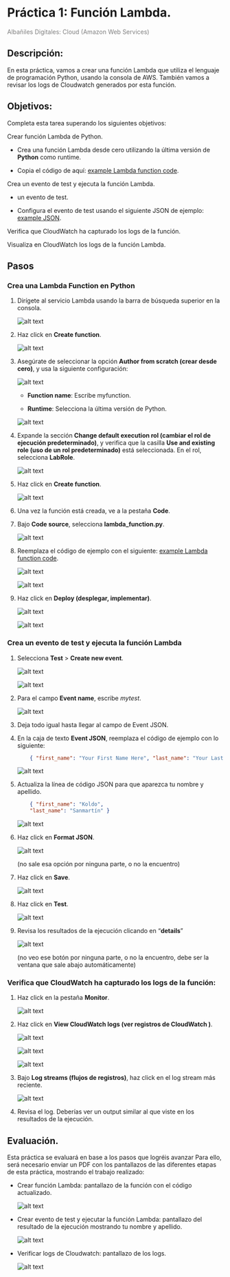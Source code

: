 <!-- 

* Curso: Albañiles digitales.

* Autor: Koldo Sanmartín Bocelo.

* Nombre del proyecto: "Práctica 1".

* Fecha creación: Lunes 17/02/2025.

* Fecha de entrega: Lunes 17/02/2025 16:00 h.

* Descripción: Función lambda.

-->

# Práctica 1: Función Lambda.

<span style="color:gray"> Albañiles Digitales: Cloud (Amazon Web Services) </span>

## Descripción:

En esta práctica, vamos a crear una función Lambda que utiliza el lenguaje de programación Python, usando la consola de AWS. También vamos a revisar los logs de Cloudwatch generados por esta función.

## Objetivos:

Completa esta tarea superando los siguientes objetivos:

Crear función Lambda de Python.

- Crea una función Lambda desde cero utilizando la última versión de **Python** como runtime.

- Copia el código de aquí: [example Lambda function code](https://github.com/linuxacademy/content-aws-certified-cloud-practioner/blob/main/labs/create-a-lambda-function-with-the-aws-management-console/lambda_function.py).

Crea un evento de test y ejecuta la función Lambda.

- un evento de test.

- Configura el evento de test usando el siguiente JSON de ejemplo: [example JSON](https://github.com/linuxacademy/content-aws-certified-cloud-practioner/blob/main/labs/create-a-lambda-function-with-the-aws-management-console/test_event.json).

Verifica que CloudWatch ha capturado los logs de la función.

Visualiza en CloudWatch los logs de la función Lambda.

## Pasos

### Crea una Lambda Function en Python

1. Dirígete al servicio Lambda usando la barra de búsqueda superior en la consola.

    ![alt text](./capturas-pantalla/captura_01.png)

2. Haz click en **Create function**.

    ![alt text](./capturas-pantalla/captura_02.png)

3. Asegúrate de seleccionar la opción **Author from scratch (crear desde cero)**, y usa la siguiente configuración:

    ![alt text](./capturas-pantalla/captura_03.png)

    - **Function name**: Escribe myfunction.

    - **Runtime**: Selecciona la última versión de Python.

    ![alt text](./capturas-pantalla/captura_04.png)

4. Expande la sección **Change default execution rol (cambiar el rol de ejecución predeterminado)**, y verifica que la casilla **Use and existing role (uso de un rol predeterminado)** está seleccionada. En el rol, selecciona **LabRole**.

    ![alt text](./capturas-pantalla/captura_05.png)

5. Haz click en **Create function**.

    ![alt text](./capturas-pantalla/captura_06.png)

6. Una vez la función está creada, ve a la pestaña **Code**.

7. Bajo **Code source**, selecciona **lambda_function.py**.

    ![alt text](./capturas-pantalla/captura_07.png)

8. Reemplaza el código de ejemplo con el siguiente: [example Lambda function code](https://github.com/linuxacademy/content-aws-certified-cloud-practioner/blob/main/labs/create-a-lambda-function-with-the-aws-management-console/lambda_function.py).

    ![alt text](./capturas-pantalla/captura_08.png)

    ![alt text](./capturas-pantalla/captura_09.png)

9. Haz click en **Deploy (desplegar, implementar)**.

    ![alt text](./capturas-pantalla/captura_10.png)

    ![alt text](./capturas-pantalla/captura_11.png)

### Crea un evento de test y ejecuta la función Lambda

1. Selecciona **Test** > **Create new event**.

    ![alt text](./capturas-pantalla/captura_12.png)

    ![alt text](./capturas-pantalla/captura_13.png)

2. Para el campo **Event name**, escribe *mytest*.

    ![alt text](./capturas-pantalla/captura_14.png)

3. Deja todo igual hasta llegar al campo de Event JSON.

4. En la caja de texto **Event JSON**, reemplaza el código de ejemplo con lo siguiente:

    ```json
        { "first_name": "Your First Name Here", "last_name": "Your Last Name Here" }
    ```

    ![alt text](./capturas-pantalla/captura_15.png)

5. Actualiza la línea de código JSON para que aparezca tu nombre y apellido.

    ```json
        { "first_name": "Koldo",
        "last_name": "Sanmartín" }
    ```

    ![alt text](./capturas-pantalla/captura_16.png)

6. Haz click en **Format JSON**.

    ![alt text](./capturas-pantalla/captura_17.png)

    (no sale esa opción por ninguna parte, o no la encuentro)

7. Haz click en **Save**.

    ![alt text](./capturas-pantalla/captura_18.png)

8. Haz click en **Test**.

    ![alt text](./capturas-pantalla/captura_18.png)

9. Revisa los resultados de la ejecución clicando en “**details**”

    ![alt text](./capturas-pantalla/captura_19.png)

    (no veo ese botón por ninguna parte, o no la encuentro, debe ser la ventana que sale abajo automáticamente)

### Verifica que CloudWatch ha capturado los logs de la función:

1. Haz click en la pestaña **Monitor**.

    ![alt text](./capturas-pantalla/captura_20.png)

2. Haz click en **View CloudWatch logs (ver registros de CloudWatch )**.

    ![alt text](./capturas-pantalla/captura_21.png)

    ![alt text](./capturas-pantalla/captura_22.png)

    ![alt text](./capturas-pantalla/captura_24.png)
3. Bajo **Log streams (flujos de registros)**, haz click en el log stream más reciente.

    ![alt text](./capturas-pantalla/captura_23.png)

4. Revisa el log. Deberías ver un output similar al que viste en los resultados de la ejecución.


## Evaluación.

Esta práctica se evaluará en base a los pasos que logréis avanzar Para ello, será necesario enviar un PDF con los pantallazos de las diferentes etapas de esta práctica, mostrando el trabajo realizado:

- Crear función Lambda: pantallazo de la función con el código actualizado.

    ![alt text](./capturas-pantalla/captura_09.png)

- Crear evento de test y ejecutar la función Lambda: pantallazo del resultado de la ejecución mostrando tu nombre y apellido.

    ![alt text](./capturas-pantalla/captura_19.png)

- Verificar logs de Cloudwatch: pantallazo de los logs.

    ![alt text](./capturas-pantalla/captura_23.png)
